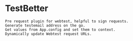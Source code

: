 # TestBetter
	Pre request plugin for webtest, helpful to sign requests.
	Generate testemail address on the go.
	Get values from App.config and set them to context.
	Dynamically update Webtest request URLs.
